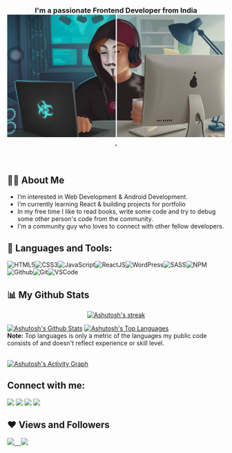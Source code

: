 
<h3 align="center">I'm a passionate Frontend Developer from India <img src="https://raw.githubusercontent.com/shivam1317/shivam1317/main/273152153_276956157871047_5000497609934890823_n.png" >.</h3>

&nbsp;&nbsp;&nbsp;&nbsp;

## 🙋‍♂️ About Me

- I’m interested in Web Development & Android Development.
- I’m currently learning React & building projects for portfolio
- In my free time I like to read books, write some code and try to debug some other person's code from the community.
- I'm a community guy who loves to connect with other fellow developers.


## 🚀 Languages and Tools:

![HTML5](https://img.icons8.com/color/30/html-5.png)![CSS3](https://img.icons8.com/color/30/css3.png)![JavaScript](https://img.icons8.com/color/30/javascript.png)![ReactJS](https://img.icons8.com/color/30/react-native.png)![WordPress](https://img.icons8.com/color/30/wordpress.png)![SASS](https://img.icons8.com/color/30/sass.png)![NPM](https://img.icons8.com/color/30/npm.png)![Github](https://img.icons8.com/material-outlined/30/github.png)![Git](https://img.icons8.com/color/30/git.png)![VSCode](https://img.icons8.com/color/30/visual-studio-code-2019.png)
<br/>


## 📊 My Github Stats

<p align="center">
    <a href="https://github.com/Ashutosh741">
        <img title="🔥 Get streak stats for your profile at git.io/streak-stats" alt="Ashutosh's streak" src="https://github-readme-streak-stats.herokuapp.com/?user=Ashutosh741&theme=black-ice&hide_border=true&stroke=0000&background=060A0CD0"/>
    </a>
</p>
    <a href="https://github.com/Ashutosh741"><img alt="Ashutosh's Github Stats" src="https://github-readme-stats.vercel.app/api?username=Ashutosh741&show_icons=true&count_private=true&theme=react&hide_border=true&bg_color=0D1117" /></a>
  <a href="https://github.com/Ashutosh741"><img alt="Ashutosh's Top Languages" src="https://github-readme-stats.vercel.app/api/top-langs/?username=Ashutosh741&langs_count=8&count_private=true&layout=compact&theme=react&hide_border=true&bg_color=0D1117" width="300px"/></a>
  <br/>
  <b>Note:</b> Top languages is only a metric of the languages my public code consists of and doesn't reflect experience or skill level.
<br/>
<br/>

<a href="https://github.com/Ashutosh741/github-readme-activity-graph"><img alt="Ashutosh's Activity Graph" src="https://activity-graph.herokuapp.com/graph?username=Ashutosh741&bg_color=0D1117&color=5BCDEC&line=5BCDEC&point=FFFFFF&hide_border=true" /></a>


## Connect with me:

<p align="left">

<a href = "https://www.linkedin.com/in/aashutosh-mishra-a30a4420a/"><img src="https://img.icons8.com/fluent/48/000000/linkedin.png" width="30px"/></a>
<a href = "https://twitter.com/Aashuto12"><img src="https://img.icons8.com/fluent/48/000000/twitter.png" width="30px"/></a>
<a href = ""><img src="https://img.icons8.com/fluent/48/000000/instagram-new.png" width="30px"/></a>
<a href = ""><img src="https://img.icons8.com/color/48/000000/youtube-play.png" width="30px"/></a>

</p>

## ❤ Views and Followers

<a href="https://twitter.com/Aashuto12" target="_blank" rel="noreferrer"><img
src="https://img.shields.io/twitter/follow/Aashuto12?logo=twitter&style=for-the-badge&color=3382ed&labelColor=1c1917"/> &nbsp;&nbsp;
<a href="https://github.com/Ashutosh741" target="_blank" rel="noreferrer"><img
src="https://img.shields.io/github/followers/Ashutosh741?logo=github&style=for-the-badge&color=3382ed&labelColor=1c1917" /></a>

